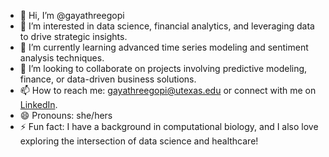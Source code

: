 - 👋 Hi, I’m @gayathreegopi
- 👀 I’m interested in data science, financial analytics, and leveraging data to drive strategic insights.
- 🌱 I’m currently learning advanced time series modeling and sentiment analysis techniques.
- 💞️ I’m looking to collaborate on projects involving predictive modeling, finance, or data-driven business solutions.
- 📫 How to reach me: [gayathreegopi@utexas.edu](mailto:gayathreegopi@utexas.edu) or connect with me on [LinkedIn](https://linkedin.com/in/gayathreegopi).
- 😄 Pronouns: she/hers
- ⚡ Fun fact: I have a background in computational biology, and I also love exploring the intersection of data science and healthcare!

<!---
gayathreegopi/gayathreegopi is a ✨ special ✨ repository because its `README.md` (this file) appears on your GitHub profile.
You can click the Preview link to take a look at your changes.
--->
